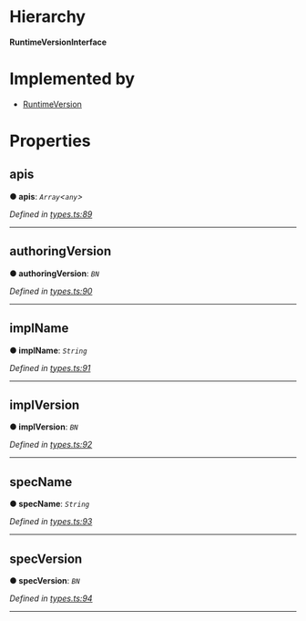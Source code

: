 

# Hierarchy

**RuntimeVersionInterface**

# Implemented by

* [RuntimeVersion](../classes/_rpc_runtimeversion_.runtimeversion.md)

# Properties

<a id="apis"></a>

##  apis

**● apis**: *`Array`<`any`>*

*Defined in [types.ts:89](https://github.com/polkadot-js/api/blob/97032e7/packages/types/src/types.ts#L89)*

___
<a id="authoringversion"></a>

##  authoringVersion

**● authoringVersion**: *`BN`*

*Defined in [types.ts:90](https://github.com/polkadot-js/api/blob/97032e7/packages/types/src/types.ts#L90)*

___
<a id="implname"></a>

##  implName

**● implName**: *`String`*

*Defined in [types.ts:91](https://github.com/polkadot-js/api/blob/97032e7/packages/types/src/types.ts#L91)*

___
<a id="implversion"></a>

##  implVersion

**● implVersion**: *`BN`*

*Defined in [types.ts:92](https://github.com/polkadot-js/api/blob/97032e7/packages/types/src/types.ts#L92)*

___
<a id="specname"></a>

##  specName

**● specName**: *`String`*

*Defined in [types.ts:93](https://github.com/polkadot-js/api/blob/97032e7/packages/types/src/types.ts#L93)*

___
<a id="specversion"></a>

##  specVersion

**● specVersion**: *`BN`*

*Defined in [types.ts:94](https://github.com/polkadot-js/api/blob/97032e7/packages/types/src/types.ts#L94)*

___

